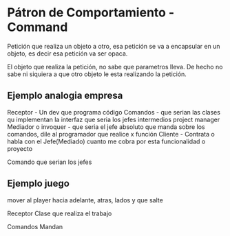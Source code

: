 # Pátron de Comportamiento - Command

Petición que realiza un objeto a otro, esa petición se va a encapsular en un objeto,
es decir esa petición va ser opaca.

El objeto que realiza la petición, no sabe que parametros lleva. De hecho no sabe ni siquiera
a que otro objeto le esta realizando la petición.

## Ejemplo analogia empresa

Receptor - Un dev que programa código
Comandos - que serian las clases qu implementan la interfaz que seria los jefes intermedios project manager
Mediador o invoquer - que seria el jefe absoluto que manda sobre los comandos, dile al programador que realice
x función
Cliente - Contrata o habla con el Jefe(Mediado) cuanto me cobra por esta funcionalidad o proyecto

Comando que serian los jefes

## Ejemplo juego

mover al player hacia adelante, atras, lados y que salte

Receptor
Clase que realiza el trabajo

Comandos
Mandan
